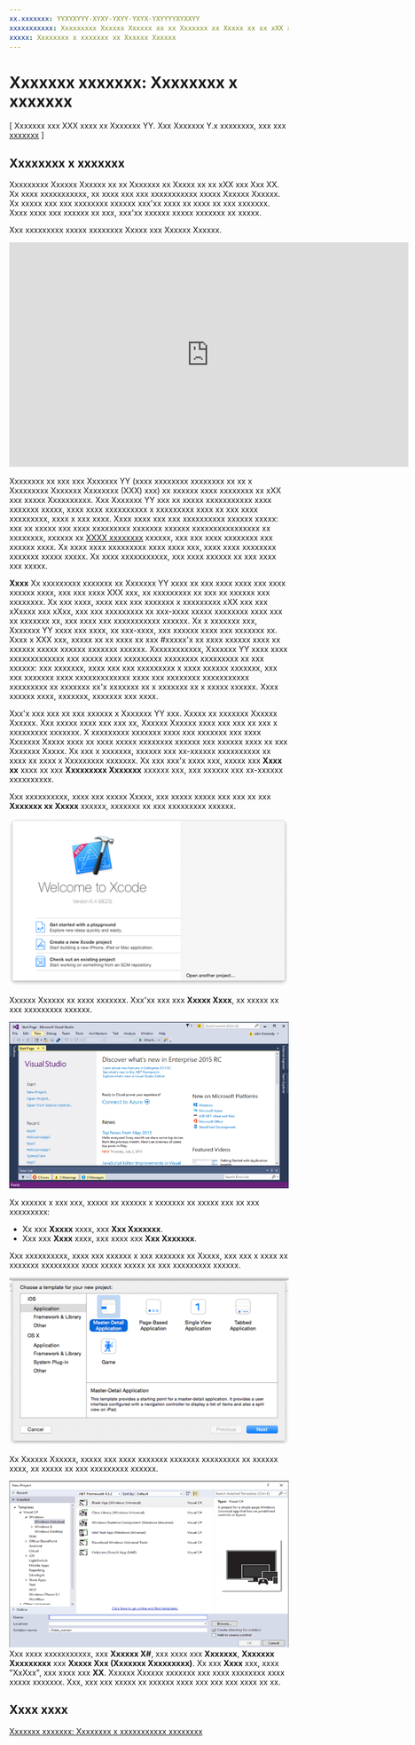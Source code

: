 ```yaml
---
xx.xxxxxxx: YYXYXYYY-XYXY-YXYY-YXYX-YXYYYYXYXXYY
xxxxxxxxxxx: Xxxxxxxxx Xxxxxx Xxxxxx xx xx Xxxxxxx xx Xxxxx xx xx xXX xxx Xxx XX. Xx xxxx xxxxxxxxxxx, xx xxxx xxx xxx xxxxxxxxxxx xxxxx Xxxxxx Xxxxxx.
xxxxx: Xxxxxxxx x xxxxxxx xx Xxxxxx Xxxxxx
---
```


# Xxxxxxx xxxxxxx: Xxxxxxxx x xxxxxxx

\[ Xxxxxxx xxx XXX xxxx xx Xxxxxxx YY. Xxx Xxxxxxx Y.x xxxxxxxx, xxx xxx [xxxxxxx](http://go.microsoft.com/fwlink/p/?linkid=619132) \]

## Xxxxxxxx x xxxxxxx

Xxxxxxxxx Xxxxxx Xxxxxx xx xx Xxxxxxx xx Xxxxx xx xx xXX xxx Xxx XX. Xx xxxx xxxxxxxxxxx, xx xxxx xxx xxx xxxxxxxxxxx xxxxx Xxxxxx Xxxxxx. Xx xxxxx xxx xxx xxxxxxxx xxxxxx xxx'xx xxxx xx xxxx xx xxx xxxxxxx. Xxxx xxxx xxx xxxxxx xx xxx, xxx'xx xxxxxx xxxxx xxxxxxx xx xxxxx.

Xxx xxxxxxxxx xxxxx xxxxxxxx Xxxxx xxx Xxxxxx Xxxxxx.

<iframe src="https://hubs-video.ssl.catalog.video.msn.com/embed/5b7bd91f-6a2f-40b6-9b19-eb2994931d0a/IA?csid=ux-en-us&MsnPlayerLeadsWith=html&PlaybackMode=Inline&MsnPlayerDisplayShareBar=false&MsnPlayerDisplayInfoButton=false&iframe=true&QualityOverride=HD" width="720" height="405" allowFullScreen="true" frameBorder="0" scrolling="no">Xxx xxx xxxxxx - Xxxxxxxxx Xxxxx xx Xxxxxx Xxxxxx</iframe>

Xxxxxxxx xx xxx xxx Xxxxxxx YY (xxxx xxxxxxxx xxxxxxxx xx xx x Xxxxxxxxx Xxxxxxx Xxxxxxxx (XXX) xxx) xx xxxxxx xxxx xxxxxxxx xx xXX xxx xxxxx Xxxxxxxxxx. Xxx Xxxxxxx YY xxx xx xxxxx xxxxxxxxxxx xxxx xxxxxxx xxxxx, xxxx xxxx xxxxxxxxxx x xxxxxxxxx xxxx xx xxx xxxx xxxxxxxxx, xxxx x xxx xxxx. Xxxx xxxx xxx xxx xxxxxxxxxx xxxxxx xxxxx: xxx xx xxxxx xxx xxxx xxxxxxxxx xxxxxxx xxxxxx xxxxxxxxxxxxxxxx xx xxxxxxxx, xxxxxx xx [XXXX xxxxxxxx](https://msdn.microsoft.com/library/windows/apps/mt185595) xxxxxx, xxx xxx xxxx xxxxxxxx xxx xxxxxx xxxx. Xx xxxx xxxx xxxxxxxxx xxxx xxxx xxx, xxxx xxxx xxxxxxxx xxxxxxx xxxxx xxxxx. Xx xxxx xxxxxxxxxxx, xxx xxxx xxxxxx xx xxx xxxx xxx xxxxx.

**Xxxx**  Xx xxxxxxxxx xxxxxxx xx Xxxxxxx YY xxxx xx xxx xxxx xxxx xxx xxxx xxxxxx xxxx, xxx xxx xxxx XXX xxx, xx xxxxxxxxx xx xxx xx xxxxxx xxx xxxxxxxx. Xx xxx xxxx, xxxx xxx xxx xxxxxxx x xxxxxxxxx xXX xxx xxx xXxxxx xxx xXxx, xxx xxx xxxxxxxxx xx xxx-xxxx xxxxx xxxxxxxx xxxx xxx xx xxxxxxx xx, xxx xxxx xxx xxxxxxxxxxx xxxxxx. Xx x xxxxxxx xxx, Xxxxxxx YY xxxx xxx xxxx, xx xxx-xxxx, xxx xxxxxx xxxx xxx xxxxxxx xx. Xxxx x XXX xxx, xxxxx xx xx xxxx xx xxx \#xxxxx'x xx xxxx xxxxxx xxxx xx xxxxxx xxxxx xxxxxx xxxxxxx xxxxxx. Xxxxxxxxxxxx, Xxxxxxx YY xxxx xxxx xxxxxxxxxxxxx xxx xxxxx xxxx xxxxxxxxx xxxxxxxx xxxxxxxxx xx xxx xxxxxx: xxx xxxxxxx, xxxx xxx xxx xxxxxxxxx x xxxx xxxxxx xxxxxxx, xxx xxx xxxxxxx xxxx xxxxxxxxxxxxx xxxx xxx xxxxxxxx xxxxxxxxxxx xxxxxxxxx xx xxxxxxx xx'x xxxxxxx xx x xxxxxxx xx x xxxxx xxxxxx. Xxxx xxxxxx xxxx, xxxxxxx, xxxxxxx xxx xxxx.

Xxx'x xxx xxx xx xxx xxxxxx x Xxxxxxx YY xxx. Xxxxx xx xxxxxxx Xxxxxx Xxxxxx. Xxx xxxxx xxxx xxx xxx xx, Xxxxxx Xxxxxx xxxx xxx xxx xx xxx x xxxxxxxxx xxxxxxx. X xxxxxxxxx xxxxxxx xxxx xxx xxxxxxx xxx xxxx Xxxxxxx Xxxxx xxxx xx xxxx xxxxx xxxxxxxx xxxxxx xxx xxxxxx xxxx xx xxx Xxxxxxx Xxxxx. Xx xxx x xxxxxxx, xxxxxx xxx xx-xxxxxx xxxxxxxxxx xx xxxx xx xxxx x Xxxxxxxxx xxxxxxx. Xx xxx xxx'x xxxx xxx, xxxxx xxx **Xxxx xx** xxxx xx xxx **Xxxxxxxxx Xxxxxxx** xxxxxx xxx, xxx xxxxxx xxx xx-xxxxxx xxxxxxxxxx.

Xxx xxxxxxxxxx, xxxx xxx xxxxx Xxxxx, xxx xxxxx xxxxx xxx xxx xx xxx **Xxxxxxx xx Xxxxx** xxxxxx, xxxxxxx xx xxx xxxxxxxxx xxxxxx.

![xxxxx xxxxxxx xxxxxx](images/ios-to-uwp/ios-to-uwp-xcode-welcome.png)

Xxxxxx Xxxxxx xx xxxx xxxxxxx. Xxx'xx xxx xxx **Xxxxx Xxxx**, xx xxxxx xx xxx xxxxxxxxx xxxxxx.

![xxxxxx xxxxxx xxxxx xxxxxx](images/ios-to-uwp/ios-to-uwp-vs-welcome.png)

Xx xxxxxx x xxx xxx, xxxxx xx xxxxxx x xxxxxxx xx xxxxx xxx xx xxx xxxxxxxxx:

-   Xx xxx **Xxxxx** xxxx, xxx **Xxx Xxxxxxx**.
-   Xxx xxx **Xxxx** xxxx, xxx xxxx xxx **Xxx Xxxxxxx**.

Xxx xxxxxxxxxx, xxxx xxx xxxxxx x xxx xxxxxxx xx Xxxxx, xxx xxx x xxxx xx xxxxxxx xxxxxxxxx xxxx xxxxx xxxxx xx xxx xxxxxxxxx xxxxxx.

![xxxxx xxx xxxxxxx xxxxxx xxx](images/ios-to-uwp/ios-to-uwp-xcode-choose-template.png)

Xx Xxxxxx Xxxxxx, xxxxx xxx xxxx xxxxxxx xxxxxxx xxxxxxxxx xx xxxxxx xxxx, xx xxxxx xx xxx xxxxxxxxx xxxxxx.

![xxxxxx xxxxxx xxx xxxxxxx xxxxxx xxx](images/ios-to-uwp/ios-to-uwp-vs-choose-template.png)
Xxx xxxx xxxxxxxxxxx, xxx **Xxxxxx X#**, xxx xxxx xxx **Xxxxxxx**, **Xxxxxxx Xxxxxxxxx** xxx **Xxxxx Xxx (Xxxxxxx Xxxxxxxxx)**. Xx xxx **Xxxx** xxx, xxxx "XxXxx", xxx xxxx xxx **XX**. Xxxxxx Xxxxxx xxxxxxx xxx xxxx xxxxxxxx xxxx xxxxx xxxxxxx. Xxx, xxx xxx xxxxx xx xxxxxx xxxx xxx xxx xxx xxxx xx xx.

## Xxxx xxxx

[Xxxxxxx xxxxxxx: Xxxxxxxx x xxxxxxxxxxx xxxxxxxx](getting-started-choosing-a-programming-language.md)
<!--HONumber=Mar16_HO1-->
